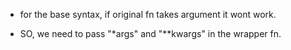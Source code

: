 - for the base syntax, if original fn takes argument it wont work.

- SO, we need to pass "*args" and "**kwargs"  in the wrapper fn.